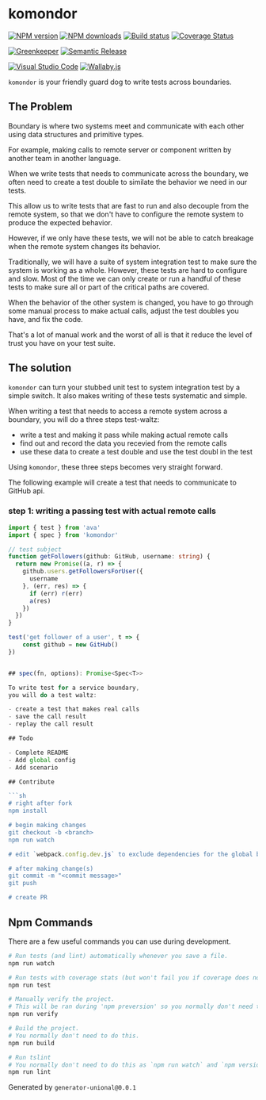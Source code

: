 # komondor

[![NPM version][npm-image]][npm-url]
[![NPM downloads][downloads-image]][downloads-url]
[![Build status][travis-image]][travis-url]
[![Coverage Status][coveralls-image]][coveralls-url]

[![Greenkeeper][greenkeeper-image]][greenkeeper-url]
[![Semantic Release][semantic-release-image]][semantic-release-url]

[![Visual Studio Code][vscode-image]][vscode-url]
[![Wallaby.js][wallaby-image]][wallaby-url]

`komondor` is your friendly guard dog to write tests across boundaries.

## The Problem

Boundary is where two systems meet and communicate with each other using data structures and primitive types.

For example, making calls to remote server or component written by another team in another language.

When we write tests that needs to communicate across the boundary,
we often need to create a test double to similate the behavior we need in our tests.

This allow us to write tests that are fast to run and also decouple from the remote system,
so that we don't have to configure the remote system to produce the expected behavior.

However, if we only have these tests,
we will not be able to catch breakage when the remote system changes its behavior.

Traditionally, we will have a suite of system integration test to make sure the system is working as a whole.
However, these tests are hard to configure and slow.
Most of the time we can only create or run a handful of these tests to make sure all or part of the critical paths are covered.

When the behavior of the other system is changed,
you have to go through some manual process to make actual calls,
adjust the test doubles you have, and fix the code.

That's a lot of manual work and the worst of all is that it reduce the level of trust you have on your test suite.

## The solution

`komondor` can turn your stubbed unit test to system integration test by a simple switch.
It also makes writing of these tests systematic and simple.

When writing a test that needs to access a remote system across a boundary,
you will do a three steps test-waltz:

- write a test and making it pass while making actual remote calls
- find out and record the data you recevied from the remote calls
- use these data to create a test double and use the test doubl in the test

Using `komondor`, these three steps becomes very straight forward.

The following example will create a test that needs to communicate to GitHub api.

### step 1: writing a passing test with actual remote calls

```ts
import { test } from 'ava'
import { spec } from 'komondor'

// test subject
function getFollowers(github: GitHub, username: string) {
  return new Promise((a, r) => {
    github.users.getFollowersForUser({
      username
    }, (err, res) => {
      if (err) r(err)
      a(res)
    })
  })
}

test('get follower of a user', t => {
    const github = new GitHub()
})


## spec(fn, options): Promise<Spec<T>>

To write test for a service boundary,
you will do a test waltz:

- create a test that makes real calls
- save the call result
- replay the call result

## Todo

- Complete README
- Add global config
- Add scenario

## Contribute

```sh
# right after fork
npm install

# begin making changes
git checkout -b <branch>
npm run watch

# edit `webpack.config.dev.js` to exclude dependencies for the global build.

# after making change(s)
git commit -m "<commit message>"
git push

# create PR
```

## Npm Commands

There are a few useful commands you can use during development.

```sh
# Run tests (and lint) automatically whenever you save a file.
npm run watch

# Run tests with coverage stats (but won't fail you if coverage does not meet criteria)
npm run test

# Manually verify the project.
# This will be ran during 'npm preversion' so you normally don't need to run this yourself.
npm run verify

# Build the project.
# You normally don't need to do this.
npm run build

# Run tslint
# You normally don't need to do this as `npm run watch` and `npm version` will automatically run lint for you.
npm run lint
```

Generated by `generator-unional@0.0.1`

[npm-image]: https://img.shields.io/npm/v/komondor.svg?style=flat
[npm-url]: https://npmjs.org/package/komondor
[downloads-image]: https://img.shields.io/npm/dm/komondor.svg?style=flat
[downloads-url]: https://npmjs.org/package/komondor
[travis-image]: https://img.shields.io/travis/unional/komondor/master.svg?style=flat
[travis-url]: https://travis-ci.org/unional/komondor?branch=master
[coveralls-image]: https://coveralls.io/repos/github/unional/komondor/badge.svg
[coveralls-url]: https://coveralls.io/github/unional/komondor
[badge-size-es5-url]: http://img.badgesize.io/unional/komondor/master/dist/komondor.es5.js.svg?label=es5_size
[greenkeeper-image]:https://badges.greenkeeper.io/unional/komondor.svg
[greenkeeper-url]:https://greenkeeper.io/
[semantic-release-image]:https://img.shields.io/badge/%20%20%F0%9F%93%A6%F0%9F%9A%80-semantic--release-e10079.svg
[semantic-release-url]:https://github.com/semantic-release/semantic-release
[wallaby-image]:https://img.shields.io/badge/wallaby.js-configured-green.svg
[wallaby-url]:https://wallabyjs.com
[vscode-image]:https://img.shields.io/badge/vscode-ready-green.svg
[vscode-url]:https://code.visualstudio.com/
